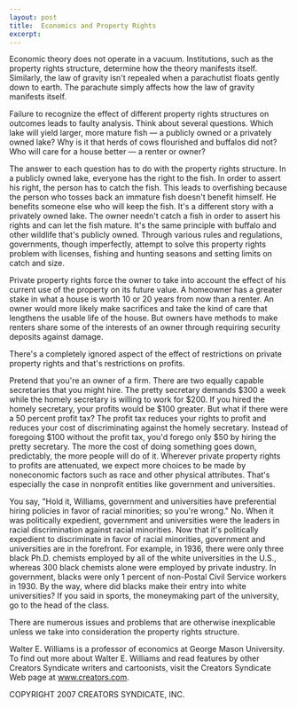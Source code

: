 ```yaml
---
layout: post
title:  Economics and Property Rights
excerpt:
---
```


Economic theory does not operate in a vacuum. Institutions, such as the property rights structure, determine how the theory manifests itself. Similarly, the law of gravity isn't repealed when a parachutist floats gently down to earth. The parachute simply affects how the law of gravity manifests itself.

Failure to recognize the effect of different property rights structures on outcomes leads to faulty analysis. Think about several questions. Which lake will yield larger, more mature fish — a publicly owned or a privately owned lake? Why is it that herds of cows flourished and buffalos did not? Who will care for a house better — a renter or owner?

The answer to each question has to do with the property rights structure. In a publicly owned lake, everyone has the right to the fish. In order to assert his right, the person has to catch the fish. This leads to overfishing because the person who tosses back an immature fish doesn't benefit himself. He benefits someone else who will keep the fish. It's a different story with a privately owned lake. The owner needn't catch a fish in order to assert his rights and can let the fish mature. It's the same principle with buffalo and other wildlife that's publicly owned. Through various rules and regulations, governments, though imperfectly, attempt to solve this property rights problem with licenses, fishing and hunting seasons and setting limits on catch and size.

Private property rights force the owner to take into account the effect of his current use of the property on its future value. A homeowner has a greater stake in what a house is worth 10 or 20 years from now than a renter. An owner would more likely make sacrifices and take the kind of care that lengthens the usable life of the house. But owners have methods to make renters share some of the interests of an owner through requiring security deposits against damage.

There's a completely ignored aspect of the effect of restrictions on private property rights and that's restrictions on profits.

 Pretend that you're an owner of a firm. There are two equally capable secretaries that you might hire. The pretty secretary demands $300 a week while the homely secretary is willing to work for $200. If you hired the homely secretary, your profits would be $100 greater. But what if there were a 50 percent profit tax? The profit tax reduces your rights to profit and reduces your cost of discriminating against the homely secretary. Instead of foregoing $100 without the profit tax, you'd forego only $50 by hiring the pretty secretary. The more the cost of doing something goes down, predictably, the more people will do of it. Wherever private property rights to profits are attenuated, we expect more choices to be made by noneconomic factors such as race and other physical attributes. That's especially the case in nonprofit entities like government and universities.

You say, "Hold it, Williams, government and universities have preferential hiring policies in favor of racial minorities; so you're wrong." No. When it was politically expedient, government and universities were the leaders in racial discrimination against racial minorities. Now that it's politically expedient to discriminate in favor of racial minorities, government and universities are in the forefront. For example, in 1936, there were only three black Ph.D. chemists employed by all of the white universities in the U.S., whereas 300 black chemists alone were employed by private industry. In government, blacks were only 1 percent of non-Postal Civil Service workers in 1930. By the way, where did blacks make their entry into white universities? If you said in sports, the moneymaking part of the university, go to the head of the class.

There are numerous issues and problems that are otherwise inexplicable unless we take into consideration the property rights structure.

Walter E. Williams is a professor of economics at George Mason University. To find out more about Walter E. Williams and read features by other Creators Syndicate writers and cartoonists, visit the Creators Syndicate Web page at www.creators.com.

COPYRIGHT 2007 CREATORS SYNDICATE, INC.
